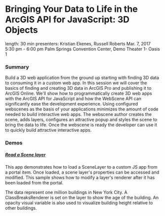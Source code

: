 # Bringing Your Data to Life in the ArcGIS API for JavaScript: 3D Objects

length: 30 min
presenters: Kristian Ekenes, Russell Roberts
Mar. 7, 2017 5:30 pm - 6:00 pm
Palm Springs Convention Center, Demo Theater 1- Oasis 1

### Summary

Build a 3D web application from the ground up starting with finding 3D data to consuming it in a custom web app. In this session we will cover the basics of finding and creating 3D data in ArcGIS Pro and publishing it to ArcGIS Online. We'll show how to programmatically create 3D web apps with the ArcGIS API for JavaScript and how the WebScene API can significantly ease the development experience. Using configured webscenes as the basis of  your applications minimizes the amount of code needed to build interactive web apps. The webscene author creates the scene, adds layers, configures an attractive popup and styles the scene to bring the data to life. Once the webscene is ready the developer can use it to quickly build attractive interactive apps.

### Demos

##### [Read a Scene layer](http://ekenes.github.io/conferences/ds-2017/3d-objects/demos/scene-layer/)

This app demonstrates how to load a SceneLayer to a custom JS app from a portal item. Once loaded, a scene layer's properties can be accessed and modified. This sample shows how to modify a layer's renderer after it has been loaded from the portal.

The data represent one million buildings in New York City. A ClassBreaksRenderer is set on the layer to show the age of the building. An opacity visual variable is also used to visualize building height relative to other buildings.
